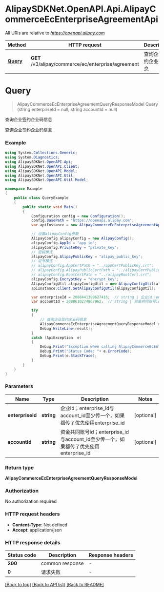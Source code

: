 # AlipaySDKNet.OpenAPI.Api.AlipayCommerceEcEnterpriseAgreementApi

All URIs are relative to *https://openapi.alipay.com*

Method | HTTP request | Description
------------- | ------------- | -------------
[**Query**](AlipayCommerceEcEnterpriseAgreementApi.md#query) | **GET** /v3/alipay/commerce/ec/enterprise/agreement | 查询企业签约企业码信息


<a name="query"></a>
# **Query**
> AlipayCommerceEcEnterpriseAgreementQueryResponseModel Query (string enterpriseId = null, string accountId = null)

查询企业签约企业码信息

查询企业签约企业码信息

### Example
```csharp
using System.Collections.Generic;
using System.Diagnostics;
using AlipaySDKNet.OpenAPI.Api;
using AlipaySDKNet.OpenAPI.Client;
using AlipaySDKNet.OpenAPI.Model;
using AlipaySDKNet.OpenAPI.Util;
using AlipaySDKNet.OpenAPI.Util.Model;

namespace Example
{
    public class QueryExample
    {
        public static void Main()
        {
            Configuration config = new Configuration();
            config.BasePath = "https://openapi.alipay.com";
            var apiInstance = new AlipayCommerceEcEnterpriseAgreementApi(config);

            // 设置alipayConfig参数
            AlipayConfig alipayConfig = new AlipayConfig();
            alipayConfig.AppId = "app_id";
            alipayConfig.PrivateKey = "private_key";
            // 密钥模式
            alipayConfig.AlipayPublicKey = "alipay_public_key";
            // 证书模式
            // alipayConfig.AppCertPath = "../appCertPublicKey.crt";
            // alipayConfig.AlipayPublicCertPath = "../alipayCertPublicKey_RSA2.crt";
            // alipayConfig.RootCertPath = "../alipayRootCert.crt";
            alipayConfig.EncryptKey = "encrypt_key";
            AlipayConfigUtil alipayConfigUtil = new AlipayConfigUtil(alipayConfig);
            apiInstance.Client.SetAlipayConfigUtil(alipayConfigUtil);

            var enterpriseId = 2088441399627416;  // string | 企业id；enterprise_id与account_id至少传一个，如果都传了优先使用enterprise_id (optional) 
            var accountId = 2088610274867962;  // string | 资金共同账号id；enterprise_id与account_id至少传一个，如果都传了优先使用enterprise_id (optional) 

            try
            {
                // 查询企业签约企业码信息
                AlipayCommerceEcEnterpriseAgreementQueryResponseModel result = apiInstance.Query(enterpriseId, accountId);
                Debug.WriteLine(result);
            }
            catch (ApiException  e)
            {
                Debug.Print("Exception when calling AlipayCommerceEcEnterpriseAgreementApi.Query: " + e.Message );
                Debug.Print("Status Code: "+ e.ErrorCode);
                Debug.Print(e.StackTrace);
            }
        }
    }
}
```

### Parameters

Name | Type | Description  | Notes
------------- | ------------- | ------------- | -------------
 **enterpriseId** | **string**| 企业id；enterprise_id与account_id至少传一个，如果都传了优先使用enterprise_id | [optional] 
 **accountId** | **string**| 资金共同账号id；enterprise_id与account_id至少传一个，如果都传了优先使用enterprise_id | [optional] 

### Return type

**AlipayCommerceEcEnterpriseAgreementQueryResponseModel**

### Authorization

No authorization required

### HTTP request headers

 - **Content-Type**: Not defined
 - **Accept**: application/json


### HTTP response details
| Status code | Description | Response headers |
|-------------|-------------|------------------|
| **200** | common response |  -  |
| **0** | 请求失败 |  -  |

[[Back to top]](#) [[Back to API list]](../README.md#documentation-for-api-endpoints) [[Back to README]](../README.md)

